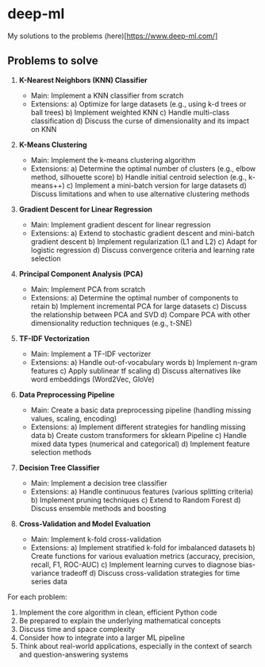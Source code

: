 # deep-ml

My solutions to the problems (here)[https://www.deep-ml.com/]

## Problems to solve

1. **K-Nearest Neighbors (KNN) Classifier**
   - Main: Implement a KNN classifier from scratch
   - Extensions:
     a) Optimize for large datasets (e.g., using k-d trees or ball trees)
     b) Implement weighted KNN
     c) Handle multi-class classification
     d) Discuss the curse of dimensionality and its impact on KNN

2. **K-Means Clustering**
   - Main: Implement the k-means clustering algorithm
   - Extensions:
     a) Determine the optimal number of clusters (e.g., elbow method, silhouette score)
     b) Handle initial centroid selection (e.g., k-means++)
     c) Implement a mini-batch version for large datasets
     d) Discuss limitations and when to use alternative clustering methods

3. **Gradient Descent for Linear Regression**
   - Main: Implement gradient descent for linear regression
   - Extensions:
     a) Extend to stochastic gradient descent and mini-batch gradient descent
     b) Implement regularization (L1 and L2)
     c) Adapt for logistic regression
     d) Discuss convergence criteria and learning rate selection

4. **Principal Component Analysis (PCA)**
   - Main: Implement PCA from scratch
   - Extensions:
     a) Determine the optimal number of components to retain
     b) Implement incremental PCA for large datasets
     c) Discuss the relationship between PCA and SVD
     d) Compare PCA with other dimensionality reduction techniques (e.g., t-SNE)

5. **TF-IDF Vectorization**
   - Main: Implement a TF-IDF vectorizer
   - Extensions:
     a) Handle out-of-vocabulary words
     b) Implement n-gram features
     c) Apply sublinear tf scaling
     d) Discuss alternatives like word embeddings (Word2Vec, GloVe)

6. **Data Preprocessing Pipeline**
   - Main: Create a basic data preprocessing pipeline (handling missing values, scaling, encoding)
   - Extensions:
     a) Implement different strategies for handling missing data
     b) Create custom transformers for sklearn Pipeline
     c) Handle mixed data types (numerical and categorical)
     d) Implement feature selection methods

7. **Decision Tree Classifier**
   - Main: Implement a decision tree classifier
   - Extensions:
     a) Handle continuous features (various splitting criteria)
     b) Implement pruning techniques
     c) Extend to Random Forest
     d) Discuss ensemble methods and boosting

8. **Cross-Validation and Model Evaluation**
   - Main: Implement k-fold cross-validation
   - Extensions:
     a) Implement stratified k-fold for imbalanced datasets
     b) Create functions for various evaluation metrics (accuracy, precision, recall, F1, ROC-AUC)
     c) Implement learning curves to diagnose bias-variance tradeoff
     d) Discuss cross-validation strategies for time series data

For each problem:
1. Implement the core algorithm in clean, efficient Python code
2. Be prepared to explain the underlying mathematical concepts
3. Discuss time and space complexity
4. Consider how to integrate into a larger ML pipeline
5. Think about real-world applications, especially in the context of search and question-answering systems

